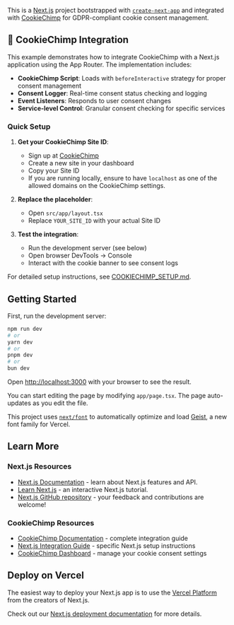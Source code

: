 This is a [Next.js](https://nextjs.org) project bootstrapped with [`create-next-app`](https://nextjs.org/docs/app/api-reference/cli/create-next-app) and integrated with [CookieChimp](https://cookiechimp.com) for GDPR-compliant cookie consent management.

## 🍪 CookieChimp Integration

This example demonstrates how to integrate CookieChimp with a Next.js application using the App Router. The implementation includes:

- **CookieChimp Script**: Loads with `beforeInteractive` strategy for proper consent management
- **Consent Logger**: Real-time consent status checking and logging
- **Event Listeners**: Responds to user consent changes
- **Service-level Control**: Granular consent checking for specific services

### Quick Setup

1. **Get your CookieChimp Site ID**:
   - Sign up at [CookieChimp](https://cookiechimp.com)
   - Create a new site in your dashboard
   - Copy your Site ID
   - If you are running locally, ensure to have `localhost` as one of the allowed domains on the CookieChimp settings.

2. **Replace the placeholder**:
   - Open `src/app/layout.tsx`
   - Replace `YOUR_SITE_ID` with your actual Site ID

3. **Test the integration**:
   - Run the development server (see below)
   - Open browser DevTools → Console
   - Interact with the cookie banner to see consent logs

For detailed setup instructions, see [COOKIECHIMP_SETUP.md](./COOKIECHIMP_SETUP.md).

## Getting Started

First, run the development server:

```bash
npm run dev
# or
yarn dev
# or
pnpm dev
# or
bun dev
```

Open [http://localhost:3000](http://localhost:3000) with your browser to see the result.

You can start editing the page by modifying `app/page.tsx`. The page auto-updates as you edit the file.

This project uses [`next/font`](https://nextjs.org/docs/app/building-your-application/optimizing/fonts) to automatically optimize and load [Geist](https://vercel.com/font), a new font family for Vercel.

## Learn More

### Next.js Resources
- [Next.js Documentation](https://nextjs.org/docs) - learn about Next.js features and API.
- [Learn Next.js](https://nextjs.org/learn) - an interactive Next.js tutorial.
- [Next.js GitHub repository](https://github.com/vercel/next.js) - your feedback and contributions are welcome!

### CookieChimp Resources
- [CookieChimp Documentation](https://docs.cookiechimp.com) - complete integration guide
- [Next.js Integration Guide](https://docs.cookiechimp.com/docs/installation/nextjs) - specific Next.js setup instructions
- [CookieChimp Dashboard](https://cookiechimp.com) - manage your cookie consent settings

## Deploy on Vercel

The easiest way to deploy your Next.js app is to use the [Vercel Platform](https://vercel.com/new?utm_medium=default-template&filter=next.js&utm_source=create-next-app&utm_campaign=create-next-app-readme) from the creators of Next.js.

Check out our [Next.js deployment documentation](https://nextjs.org/docs/app/building-your-application/deploying) for more details.
